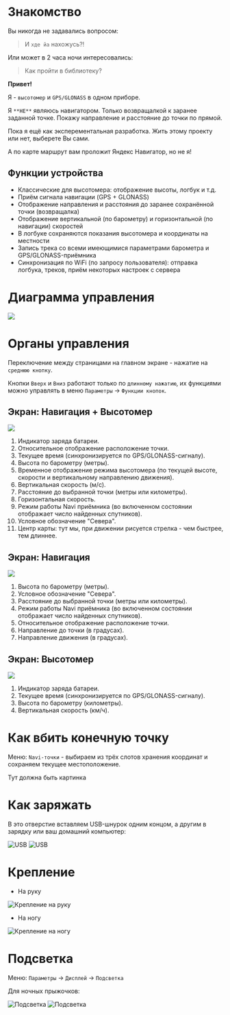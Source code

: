# Знакомство

Вы никогда не задавались вопросом:

> И `хде йа` нахожусь?!

Или может в 2 часа ночи интересовались:

> Как пройти в библиотеку?

**Привет!**

Я - `высотомер` и `GPS/GLONASS` в одном приборе.

Я `**НЕ**` являюсь навигатором. Только возвращалкой к заранее заданной точке. Покажу направление и расстояние до точки по прямой.

Пока я ещё как эксперементальная разработка. Жить этому проекту или нет, выберете Вы сами.

А по карте маршрут вам проложит Яндекс Навигатор, но не я!


## Функции устройства

* Классические для высотомера: отображение высоты, логбук и т.д.
* Приём сигнала навигации (GPS + GLONASS)
* Отображение направления и расстояния до заранее сохранённой точки (возвращалка)
* Отображение вертикальной (по барометру) и горизонтальной (по навигации) скоростей
* В логбуке сохраняются показания высотомера и координаты на местности
* Запись трека со всеми имеющимися параметрами барометра и GPS/GLONASS-приёмника
* Синхронизация по WiFi (по запросу пользователя): отправка логбука, треков, приём некоторых настроек с сервера


# Диаграмма управления

![](../img/01.ctrl.diag.png)

# Органы управления

Переключение между страницами на главном экране - нажатие на `среднюю кнопку`.

Кнопки `Вверх` и `Вниз` работают только по `длинному нажатию`, их функциями можно управлять в меню `Параметры` -> `Функции кнопок`.


##  Экран: Навигация + Высотомер

![](../img/02.alt.navi.jpg)

1. Индикатор заряда батареи.
2. Относительное отображение расположение точки.
3. Текущее время (синхронизируется по GPS/GLONASS-сигналу).
4. Высота по барометру (метры).
5. Временное отображение режима высотомера (по текущей высоте, скорости и вертикальному направлению движения).
6. Вертикальная скорость (м/с).
7. Расстояние до выбранной точки (метры или километры).
8. Горизонтальная скорость.
9. Режим работы Navi приёмника (во включенном состоянии отображает число найденных спутников).
10. Условное обозначение "Севера".
11. Центр карты: тут мы, при движении рисуется стрелка - чем быстрее, тем длиннее.


##  Экран: Навигация

![](../img/02.navi.jpg)

1. Высота по барометру (метры).
2. Условное обозначение "Севера".
3. Расстояние до выбранной точки (метры или километры).
4. Режим работы Navi приёмника (во включенном состоянии отображает число найденных спутников).
5. Относительное отображение расположение точки.
6. Направление до точки (в градусах).
7. Направление движения (в градусах).


## Экран: Высотомер

![](../img/02.altimeter.jpg)

1. Индикатор заряда батареи.
2. Текущее время (синхронизируется по GPS/GLONASS-сигналу).
3. Высота по барометру (километры).
4. Вертикальная скорость (км/ч).


# Как вбить конечную точку

Меню: `Navi-точки` - выбираем из трёх слотов хранения координат и сохраняем текущее местоположение.

Тут должна быть картинка


# Как заряжать

В это отверстие вставляем USB-шнурок одним концом, а другим в зарядку или ваш домашний компьютер:

![](../img/01.charge1.jpg "USB")
![](../img/01.charge2.jpg "USB")


# Крепление

* На руку

![](../img/01.mount1.jpg "Крепление на руку")

* На ногу

![](../img/01.mount2.jpg "Крепление на ногу")


# Подсветка

Меню: `Параметры` -> `Дисплей` -> `Подсветка`

Для ночных прыжочков:

![](../img/01.light1.jpg "Подсветка")
![](../img/01.light2.jpg "Подсветка")
